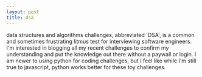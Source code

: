 ```yaml
---
layout: post
title: dsa
---
```


data structures and algorithms challenges, abbreviated 'DSA', is a common and sometimes frustrating litmus test for interviewing software engineers. I'm interested in blogging all my recent challenges to confirm my understanding and put the knowledge out there without a paywall or login.  I am newer to using python for coding challenges, but I feel like while I'm still true to javascript, python works better for these toy challenges.
